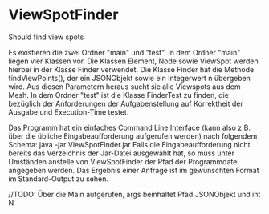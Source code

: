 # ViewSpotFinder
Should find view spots

Es existieren die zwei Ordner "main" und "test". 
In dem Ordner "main" liegen vier Klassen vor. Die Klassen Element, Node sowie ViewSpot werden hierbei in der Klasse Finder verwendet. Die Klasse Finder hat die Methode findViewPoints(), der ein JSONObjekt sowie ein Integerwert n übergeben wird. Aus diesen Parametern heraus sucht sie alle Viewspots aus dem Mesh.
In dem Ordner "test" ist die Klasse FinderTest zu finden, die bezüglich der Anforderungen der Aufgabenstellung auf Korrektheit der Ausgabe und Execution-Time testet.

Das Programm hat ein einfaches Command Line Interface (kann also z.B. über die übliche Eingabeaufforderung aufgerufen werden) nach folgendem Schema: 
java -jar ViewSpotFinder.jar <mesh file> <number of view spots>
Falls die Eingabeaufforderung nicht bereits das Verzeichnis der Jar-Datei ausgewählt hat, so muss unter Umständen anstelle von ViewSpotFinder der Pfad der Programmdatei angegeben werden. 
Das Ergebnis einer Anfrage ist im gewünschten Format im Standard-Output zu sehen.
  
  //TODO: Über die Main aufgerufen, args beinhaltet Pfad JSONObjekt und int N
